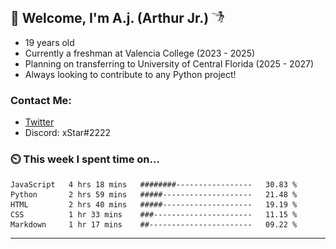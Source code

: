 ## 👋 Welcome, I'm A.j. (Arthur Jr.)    <img src="./assets/funny-dance.gif" height="20" width="20">


- 19 years old
- Currently a freshman at Valencia  College (2023 - 2025)
- Planning on transferring  to University of Central Florida (2025 - 2027)
- Always looking to contribute to any Python project!


### Contact Me:
- [Twitter](https://twitter.com/xStar2222)
- Discord: xStar#2222


### ⏲️ This week I spent time on...
<!--START_SECTION:waka-->

```text
JavaScript   4 hrs 18 mins   ########-----------------   30.83 %
Python       2 hrs 59 mins   #####--------------------   21.48 %
HTML         2 hrs 40 mins   #####--------------------   19.19 %
CSS          1 hr 33 mins    ###----------------------   11.15 %
Markdown     1 hr 17 mins    ##-----------------------   09.22 %
```

<!--END_SECTION:waka-->

-------

<!--START_SECTION:waka-->



<!--END_SECTION:waka-->
